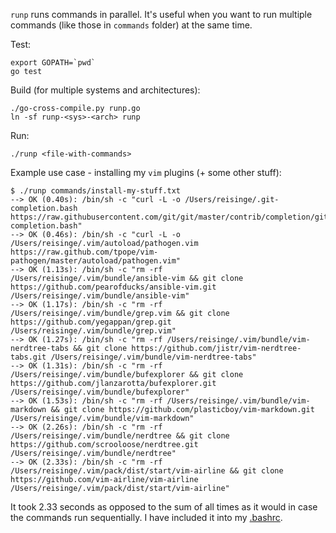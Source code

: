 `runp` runs commands in parallel. It's useful when you want to run multiple commands (like those in `commands` folder) at the same time.

Test:

```
export GOPATH=`pwd`
go test
```

Build (for multiple systems and architectures):

```
./go-cross-compile.py runp.go
ln -sf runp-<sys>-<arch> runp
```

Run:

```
./runp <file-with-commands>
```

Example use case - installing my `vim` plugins (+ some other stuff):

```
$ ./runp commands/install-my-stuff.txt
--> OK (0.40s): /bin/sh -c "curl -L -o /Users/reisinge/.git-completion.bash https://raw.githubusercontent.com/git/git/master/contrib/completion/git-completion.bash"
--> OK (0.46s): /bin/sh -c "curl -L -o /Users/reisinge/.vim/autoload/pathogen.vim https://raw.github.com/tpope/vim-pathogen/master/autoload/pathogen.vim"
--> OK (1.13s): /bin/sh -c "rm -rf /Users/reisinge/.vim/bundle/ansible-vim && git clone https://github.com/pearofducks/ansible-vim.git /Users/reisinge/.vim/bundle/ansible-vim"
--> OK (1.17s): /bin/sh -c "rm -rf /Users/reisinge/.vim/bundle/grep.vim && git clone https://github.com/yegappan/grep.git /Users/reisinge/.vim/bundle/grep.vim"
--> OK (1.27s): /bin/sh -c "rm -rf /Users/reisinge/.vim/bundle/vim-nerdtree-tabs && git clone https://github.com/jistr/vim-nerdtree-tabs.git /Users/reisinge/.vim/bundle/vim-nerdtree-tabs"
--> OK (1.31s): /bin/sh -c "rm -rf /Users/reisinge/.vim/bundle/bufexplorer && git clone https://github.com/jlanzarotta/bufexplorer.git /Users/reisinge/.vim/bundle/bufexplorer"
--> OK (1.53s): /bin/sh -c "rm -rf /Users/reisinge/.vim/bundle/vim-markdown && git clone https://github.com/plasticboy/vim-markdown.git /Users/reisinge/.vim/bundle/vim-markdown"
--> OK (2.26s): /bin/sh -c "rm -rf /Users/reisinge/.vim/bundle/nerdtree && git clone https://github.com/scrooloose/nerdtree.git /Users/reisinge/.vim/bundle/nerdtree"
--> OK (2.33s): /bin/sh -c "rm -rf /Users/reisinge/.vim/pack/dist/start/vim-airline && git clone https://github.com/vim-airline/vim-airline /Users/reisinge/.vim/pack/dist/start/vim-airline"
```

It took 2.33 seconds as opposed to the sum of all times as it would in case the commands run sequentially. I have included it into my [.bashrc](https://github.com/jreisinger/dotfiles/blob/master/.bashrc).
